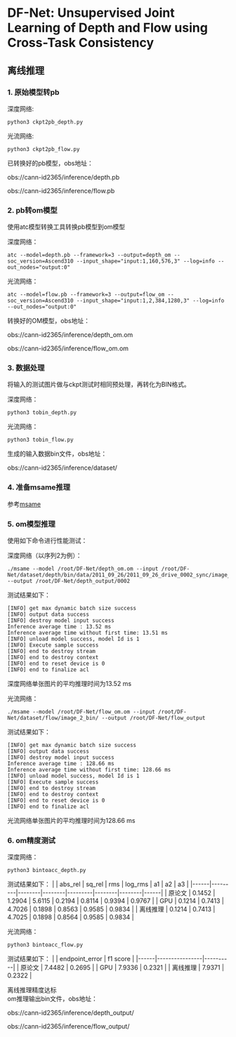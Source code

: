 # DF-Net: Unsupervised Joint Learning of Depth and Flow using Cross-Task Consistency
## 离线推理
### 1. 原始模型转pb

深度网络:
```
python3 ckpt2pb_depth.py  
```
光流网络:
```
python3 ckpt2pb_flow.py
```

已转换好的pb模型，obs地址： 

obs://cann-id2365/inference/depth.pb 

obs://cann-id2365/inference/flow.pb

### 2. pb转om模型

使用atc模型转换工具转换pb模型到om模型

深度网络： 
```
atc --model=depth.pb --framework=3 --output=depth_om --soc_version=Ascend310 --input_shape="input:1,160,576,3" --log=info --out_nodes="output:0" 
```
光流网络：
```
atc --model=flow.pb --framework=3 --output=flow_om --soc_version=Ascend310 --input_shape="input:1,2,384,1280,3" --log=info --out_nodes="output:0"
```

转换好的OM模型，obs地址：  

obs://cann-id2365/inference/depth_om.om 

obs://cann-id2365/inference/flow_om.om

### 3. 数据处理

将输入的测试图片做与ckpt测试时相同预处理，再转化为BIN格式。

深度网络：
```
python3 tobin_depth.py
```
光流网络：
```
python3 tobin_flow.py
```
生成的输入数据bin文件，obs地址：
  
obs://cann-id2365/inference/dataset/

### 4. 准备msame推理
参考[msame](https://gitee.com/ascend/modelzoo/wikis/%E7%A6%BB%E7%BA%BF%E6%8E%A8%E7%90%86%E6%A1%88%E4%BE%8B/%E7%A6%BB%E7%BA%BF%E6%8E%A8%E7%90%86%E5%B7%A5%E5%85%B7msame%E4%BD%BF%E7%94%A8%E6%A1%88%E4%BE%8B)

### 5. om模型推理

使用如下命令进行性能测试：

深度网络（以序列2为例）：
```
./msame --model /root/DF-Net/depth_om.om --input /root/DF-Net/dataset/depth/bin/data/2011_09_26/2011_09_26_drive_0002_sync/image_02/data/ --output /root/DF-Net/depth_output/0002
```
测试结果如下：

```
[INFO] get max dynamic batch size success
[INFO] output data success
[INFO] destroy model input success
Inference average time : 13.52 ms
Inference average time without first time: 13.51 ms
[INFO] unload model success, model Id is 1
[INFO] Execute sample success
[INFO] end to destroy stream
[INFO] end to destroy context
[INFO] end to reset device is 0
[INFO] end to finalize acl
```
深度网络单张图片的平均推理时间为13.52 ms

光流网络：
```
./msame --model /root/DF-Net/flow_om.om --input /root/DF-Net/dataset/flow/image_2_bin/ --output /root/DF-Net/flow_output
```
测试结果如下：
```
[INFO] get max dynamic batch size success
[INFO] output data success
[INFO] destroy model input success
Inference average time : 128.66 ms
Inference average time without first time: 128.66 ms
[INFO] unload model success, model Id is 1
[INFO] Execute sample success
[INFO] end to destroy stream
[INFO] end to destroy context
[INFO] end to reset device is 0
[INFO] end to finalize acl
```
光流网络单张图片的平均推理时间为128.66 ms

### 6. om精度测试

深度网络：
```
python3 bintoacc_depth.py
```
测试结果如下：
|      | abs_rel | sq_rel | rms    | log_rms | a1     | a2     | a3   |
|------|---------|--------|--------|---------|--------|--------|------|
| 原论文  | 0.1452  | 1.2904  | 5.6115  | 0.2194  | 0.8114  | 0.9394  | 0.9767  |
| GPU  | 0.1214  | 0.7413 | 4.7026 | 0.1898  | 0.8563 | 0.9585 | 0.9834 |
| 离线推理 | 0.1214  | 0.7413 | 4.7025 | 0.1898  | 0.8564 | 0.9585 | 0.9834 |


光流网络：
```
python3 bintoacc_flow.py
```

测试结果如下：
|      | endpoint_error | f1 score |
|------|----------------|----------|
| 原论文  |  7.4482        | 0.2695    |
| GPU  | 7.9336         | 0.2321   |
| 离线推理 | 7.9371         | 0.2322   |

 
 离线推理精度达标   
 om推理输出bin文件，obs地址： 
 
obs://cann-id2365/inference/depth_output/

obs://cann-id2365/inference/flow_output/
